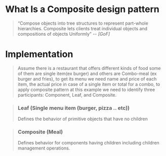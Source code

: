 # What Is a Composite design pattern
> “Compose objects into tree structures to represent part-whole hierarchies. Composite lets clients treat individual objects and compositions of objects Uniformly”
> -- <cite>[GoF]</cite>


# Implementation
> Assume there is a  restaurant that offers different kinds of food some of them are single item(ex burger) and others are Combo-meal (ex burger and fries), to get its menu we need name and price of each item, the actual price in case of a single item or total for a combo, to apply composite pattern at this example we need to identify three participants: Component, Leaf, and Composite.  

> ### Leaf (Single menu item (burger, pizza .. etc))
> Defines the behavior of primitive objects that have no children

> ### Composite (Meal)
> Defines behavior for components having children including children management operations.